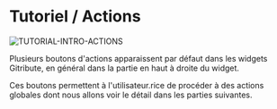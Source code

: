 
# Tutoriel / Actions

<div>
  <img
    alt="TUTORIAL-INTRO-ACTIONS"
    src="https://raw.githubusercontent.com/multi-coop/gitribute-documentation-content/main/images/tutorial/commented/tutorial-actions.png"
    />
</div>

Plusieurs boutons d'actions apparaissent par défaut dans les widgets Gitribute, en général dans la partie en haut à droite du widget.

Ces boutons permettent à l'utilisateur.rice de procéder à des actions globales dont nous allons voir le détail dans les parties suivantes.
